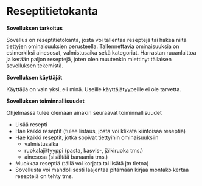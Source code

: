 # Reseptitietokanta

**Sovelluksen tarkoitus**

Sovellus on reseptitietokanta, josta voi tallentaa reseptejä tai hakea niitä tiettyjen ominaisuuksien perusteella.
Tallennettavia ominaisuuksia on esimerkiksi ainesosat, valmistusaika sekä kategoriat. Harrastan ruuanlaittoa ja kerään paljon reseptejä, joten olen muutenkin miettinyt tällaisen sovelluksen tekemistä.

**Sovelluksen käyttäjät**

Käyttäjiä on vain yksi, eli minä. Useille käyttäjätyypeille ei ole tarvetta.

**Sovelluksen toiminnallisuudet**

Ohjelmassa tulee olemaan ainakin seuraavat toiminnallisuudet
- Lisää resepti
- Hae kaikki reseptit (tulee listaus, josta voi klikata kiintoisaa reseptiä)
- Hae kaikki reseptit, jotka sopivat tiettyihin ominaisuuksiin
    - valmistusaika
    - ruokalaji/tyyppi (pasta, kasvis-, jälkiruoka tms.)
    - ainesosa (sisältää banaania tms.)
- Muokkaa reseptiä (tällä voi korjata tai lisätä jtn tietoa)
- Sovellusta voi mahdollisesti laajentaa pitämään kirjaa montako kertaa reseptejä on tehty tms.

